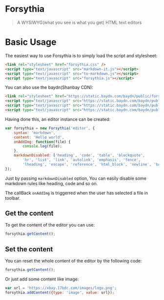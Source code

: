 # Forsythia

> A WYSIWYG(what you see is what you get) HTML text editors

# Basic Usage

The easiest way to use Forsythia is to simply load the script and stylesheet:

```html
<link rel="stylesheet" href="forsythia.css" />
<script type="text/javascript" src="markdown-it.js"></script>
<script type="text/javascript" src="to-markdown.js"></script>
<script type="text/javascript" src="forsythia.js"></script>
```

You can also use the baydn(Shanbay CDN):

```html
<link rel="stylesheet" href="https://static.baydn.com/baydn/public/forsythia/v0.0.4/forsythia.css" />
<script type="text/javascript" src="https://static.baydn.com/baydn/public/forsythia/v0.0.4/forsythia.js"></script>
<script type="text/javascript" src="https://static.baydn.com/baydn/public/to-markdown/v3.0.3/to-markdown.js"></script>
<script type="text/javascript" src="https://static.baydn.com/baydn/public/markdown-it/v8.1.0/markdown-it.min.js"></script>
```

Having done this, an editor instance can be created:

```js
var forsythia = new Forsythia('editor', {
    syntax: 'markdown',
    content: 'Hello world',
    onAddImg: function(file) {
        console.log(file);
    },
    markdownDisabled: ['heading', 'code', 'table', 'blockquote',
        'hr', 'list', 'link', 'autolink', 'emphasis', 'fence',
        'lheading', 'escape', 'reference', 'html_block', 'newline', 'backticks'],
});
```

Just by passing `markdownDisabled` option, You can easily disable some markdown rules like heading, code and so on.

The callBack `onAddImg` is triggerred when the user has selected a file in toolbar.

## Get the content

To get the content of the editor you can use:

```js
forsythia.getContent();
```

## Set the content

You can reset the whole content of the editor by the following code:

```js
forsythia.getContent();
```

Or just add some content like image:

```js
var url = 'https://xbay.17bdc.com/images/logo.png';
forsythia.addContent({type: 'image', value: url});
```
